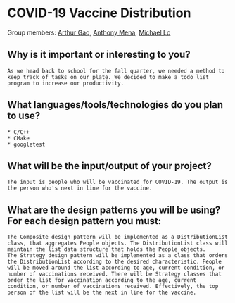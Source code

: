 # COVID-19 Vaccine Distribution
Group members: [Arthur Gao](https://github.com/arthurgao09), [Anthony Mena](https://github.com/antmena), [Michael Lo](https://github.com/lomichael)

## Why is it important or interesting to you?
    As we head back to school for the fall quarter, we needed a method to keep track of tasks on our plate. We decided to make a todo list program to increase our productivity.
## What languages/tools/technologies do you plan to use?
    * C/C++
    * CMake
    * googletest
## What will be the input/output of your project?
    The input is people who will be vaccinated for COVID-19. The output is the person who's next in line for the vaccine. 
## What are the design patterns you will be using? For each design pattern you must:
    The Composite design pattern will be implemented as a DistributionList class, that aggregates People objects. The DistributionList class will maintain the list data structure that holds the People objects. 
    The Strategy design pattern will be implemented as a class that orders the DistributionList according to the desired characteristic. People will be moved around the list according to age, current condition, or number of vaccinations received. There will be Strategy classes that order the list for vaccination according to the age, current condition, or number of vaccinations received. Effectively, the top person of the list will be the next in line for the vaccine.
